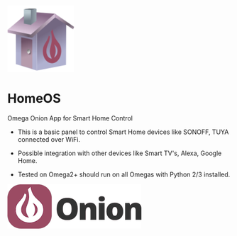 <img src="static/img/HomeOS.svg" width="150">

# HomeOS
Omega Onion App for Smart Home Control

* This is a basic panel to control Smart Home devices like SONOFF, TUYA connected over WiFi.

* Possible integration with other devices like Smart TV's, Alexa, Google Home.

* Tested on Omega2+ should run on all Omegas with Python 2/3 installed.



<img src="static/img/Onion-Logo-Full.png" >
